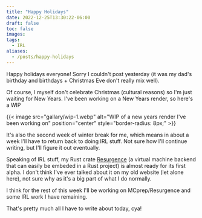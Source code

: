 ```yaml
---
title: "Happy Holidays"
date: 2022-12-25T13:30:22-06:00
draft: false
toc: false
images:
tags:
  - IRL
aliases:
  - /posts/happy-holidays
---
```


Happy holidays everyone! Sorry I couldn't post yesterday (it was my dad's birthday and birthdays + Christmas Eve don't really mix well).

Of course, I myself don't celebrate Christmas (cultural reasons) so I'm just waiting for New Years. I've been working on a New Years render, so here's a WIP

{{< image src="gallary/wip-1.webp" alt="WIP of a new years render I've been working on" position="center" style="border-radius: 8px;" >}}

It's also the second week of winter break for me, which means in about a week I'll have to return back to doing IRL stuff. Not sure how I'll continue writing, but I'll figure it out eventually.

Speaking of IRL stuff, my Rust crate [Resurgence](https://github.com/Resurgence-VM-Development/Resurgence) (a virtual machine backend that can easily be embeded in a Rust project) is almost ready for its first alpha. I don't think I've ever talked about it on my old website (let alone here), not sure why as it's a big part of what I do normally.

I think for the rest of this week I'll be working on MCprep/Resurgence and some IRL work I have remaining. 

That's pretty much all I have to write about today, cya!

